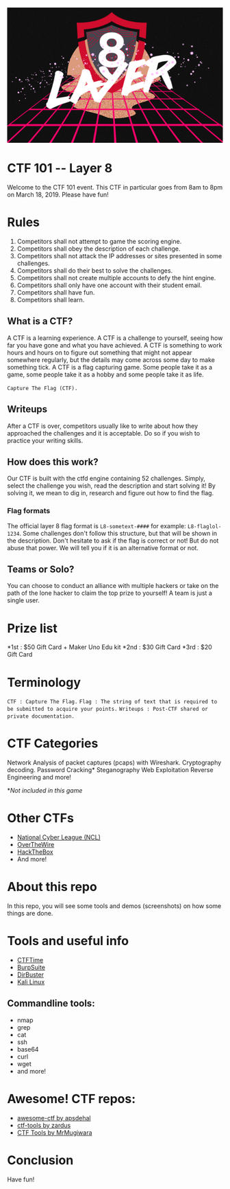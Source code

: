 ![Layer 8 Logo](images/layer8.png)

# CTF 101 -- Layer 8
Welcome to the CTF 101 event. This CTF in particular goes from 8am to 8pm on March 18, 2019. Please
have fun!

# Rules
1. Competitors shall not attempt to game the scoring engine.
2. Competitors shall obey the description of each challenge.
3. Competitors shall not attack the IP addresses or sites presented in some challenges.
4. Competitors shall do their best to solve the challenges.
5. Competitors shall not create multiple accounts to defy the hint engine.
6. Competitors shall only have one account with their student email.
7. Competitors shall have fun.
8. Competitors shall learn.

## What is a CTF?
A CTF is a learning experience. A CTF is a challenge to yourself, seeing how far you have gone and
what you have achieved. A CTF is something to work hours and hours on to figure out something that
might not appear somewhere regularly, but the details may come across some day to make something
tick. A CTF is a flag capturing game. Some people take it as a game, some people take it as a hobby
and some people take it as life.

`Capture The Flag (CTF).`

## Writeups
After a CTF is over, competitors usually like to write about how they approached the challenges and
it is acceptable. Do so if you wish to practice your writing skills.

## How does this work?
Our CTF is built with the ctfd engine containing 52 challenges. Simply, select the challenge
you wish, read the description and start solving it! By solving it, we mean to dig in, research and
figure out how to find the flag.

### Flag formats
The official layer 8 flag format is `L8-sometext-####` for example: `L8-flaglol-1234`. Some
challenges don't follow this structure, but that will be shown in the description. Don't hesitate to
ask if the flag is correct or not! But do not abuse that power. We will tell you if it is an
alternative format or not.

## Teams or Solo?
You can choose to conduct an alliance with multiple hackers or take on the path of the lone hacker
to claim the top prize to yourself! A team is just a single user.

# Prize list
*1st : $50 Gift Card + Maker Uno Edu kit
*2nd : $30 Gift Card
*3rd : $20 Gift Card

# Terminology
```CTF : Capture The Flag.```
```Flag : The string of text that is required to be submitted to acquire your points.```
```Writeups : Post-CTF shared or private documentation.```

# CTF Categories
Network Analysis of packet captures (pcaps) with Wireshark.
Cryptography decoding.
Password Cracking*
Steganography
Web Exploitation
Reverse Engineering
and more!

**Not included in this game*

# Other CTFs
* [National Cyber League (NCL)](https://www.nationalcyberleague.org/)
* [OverTheWire](http://overthewire.org/)
* [HackTheBox](https://www.hackthebox.eu/)
* And more!

# About this repo
In this repo, you will see some tools and demos (screenshots) on how some things are done.

# Tools and useful info
* [CTFTime](https://ctftime.org/)
* [BurpSuite](https://portswigger.net/burp)
* [DirBuster](https://www.owasp.org/index.php/Category:OWASP_DirBuster_Project)
* [Kali Linux](https://www.kali.org/)

## Commandline tools:
* nmap
* grep
* cat
* ssh
* base64
* curl
* wget
* and more!

# Awesome! CTF repos:
* [awesome-ctf by apsdehal](https://github.com/apsdehal/awesome-ctf)
* [ctf-tools by zardus](https://github.com/zardus/ctf-tools)
* [CTF Tools by MrMugiwara](https://github.com/MrMugiwara/CTF-Tools)

# Conclusion
Have fun!
